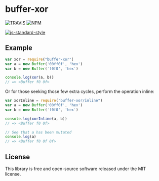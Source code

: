 # buffer-xor

[![TRAVIS](https://secure.travis-ci.org/dcousens/buffer-xor.png)](http://travis-ci.org/dcousens/PROJECTNAME)
[![NPM](http://img.shields.io/npm/v/buffer-xor.svg)](https://www.npmjs.org/package/PROJECTNAME)

[![js-standard-style](https://rawgit.com/feross/standard/master/badge.svg)](https://github.com/feross/standard)


## Example

``` javascript
var xor = require("buffer-xor")
var a = new Buffer('00ff0f', 'hex')
var b = new Buffer('f0f0', 'hex')

console.log(xor(a, b))
// => <Buffer f0 0f>
```

Or for those seeking those few extra cycles, perform the operation inline:
``` javascript
var xorInline = require("buffer-xor/inline")
var a = new Buffer('00ff0f', 'hex')
var b = new Buffer('f0f0', 'hex')

console.log(xorInline(a, b))
// => <Buffer f0 0f>

// See that a has been mutated
console.log(a)
// => <Buffer f0 0f 0f>
```


## License

This library is free and open-source software released under the MIT license.
